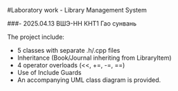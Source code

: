 #Laboratory work -  Library Management System
                        
###- 2025.04.13 ВШЭ-НН КНТ1 Гао сунвань

The project include:
- 5 classes with separate .h/.cpp files
- Inheritance (Book/Journal inheriting from LibraryItem)
- 4 operator overloads (<<, +=, -=, ==)
- Use of Include Guards
- An accompanying UML class diagram is provided.
